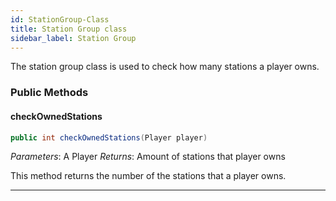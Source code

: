 ```yaml
---
id: StationGroup-Class
title: Station Group class
sidebar_label: Station Group 
---
```


The station group class is used to check how many stations a player owns. 

### Public Methods 

#### checkOwnedStations
```java
public int checkOwnedStations(Player player)
```
*Parameters*: A Player
*Returns*: Amount of stations that player owns

This method returns the number of the stations that a player owns.

---